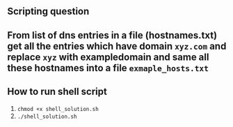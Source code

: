 ## Scripting question
## From list of dns entries in a file (hostnames.txt) get all the entries which have domain `xyz.com` and replace `xyz` with exampledomain and same all these hostnames into a file `exmaple_hosts.txt`

## How to run shell script
1. `chmod +x shell_solution.sh`
2. `./shell_solution.sh`